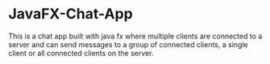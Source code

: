# JavaFX-Chat-App

This is a chat app built with java fx where multiple clients are connected to a server and can send messages to a group of connected clients, a single client or all connected clients on the server.

